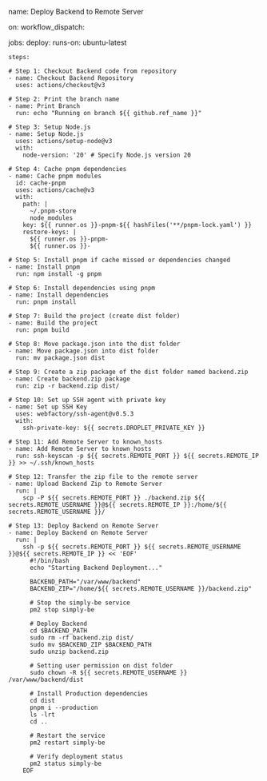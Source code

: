 name: Deploy Backend to Remote Server

on:
  workflow_dispatch:

jobs:
  deploy:
    runs-on: ubuntu-latest

    steps:

    # Step 1: Checkout Backend code from repository
    - name: Checkout Backend Repository
      uses: actions/checkout@v3

    # Step 2: Print the branch name
    - name: Print Branch
      run: echo "Running on branch ${{ github.ref_name }}"

    # Step 3: Setup Node.js
    - name: Setup Node.js
      uses: actions/setup-node@v3
      with:
        node-version: '20' # Specify Node.js version 20

    # Step 4: Cache pnpm dependencies
    - name: Cache pnpm modules
      id: cache-pnpm
      uses: actions/cache@v3
      with:
        path: |
          ~/.pnpm-store
          node_modules
        key: ${{ runner.os }}-pnpm-${{ hashFiles('**/pnpm-lock.yaml') }}
        restore-keys: |
          ${{ runner.os }}-pnpm-
          ${{ runner.os }}-
        
    # Step 5: Install pnpm if cache missed or dependencies changed
    - name: Install pnpm
      run: npm install -g pnpm  

    # Step 6: Install dependencies using pnpm
    - name: Install dependencies
      run: pnpm install

    # Step 7: Build the project (create dist folder)
    - name: Build the project
      run: pnpm build

    # Step 8: Move package.json into the dist folder
    - name: Move package.json into dist folder
      run: mv package.json dist

    # Step 9: Create a zip package of the dist folder named backend.zip
    - name: Create backend.zip package
      run: zip -r backend.zip dist/

    # Step 10: Set up SSH agent with private key
    - name: Set up SSH Key
      uses: webfactory/ssh-agent@v0.5.3
      with:
        ssh-private-key: ${{ secrets.DROPLET_PRIVATE_KEY }}

    # Step 11: Add Remote Server to known_hosts
    - name: Add Remote Server to known_hosts
      run: ssh-keyscan -p ${{ secrets.REMOTE_PORT }} ${{ secrets.REMOTE_IP }} >> ~/.ssh/known_hosts

    # Step 12: Transfer the zip file to the remote server
    - name: Upload Backend Zip to Remote Server
      run: |
        scp -P ${{ secrets.REMOTE_PORT }} ./backend.zip ${{ secrets.REMOTE_USERNAME }}@${{ secrets.REMOTE_IP }}:/home/${{ secrets.REMOTE_USERNAME }}/

    # Step 13: Deploy Backend on Remote Server
    - name: Deploy Backend on Remote Server
      run: |
        ssh -p ${{ secrets.REMOTE_PORT }} ${{ secrets.REMOTE_USERNAME }}@${{ secrets.REMOTE_IP }} << 'EOF'
          #!/bin/bash
          echo "Starting Backend Deployment..."

          BACKEND_PATH="/var/www/backend"
          BACKEND_ZIP="/home/${{ secrets.REMOTE_USERNAME }}/backend.zip"

          # Stop the simply-be service
          pm2 stop simply-be

          # Deploy Backend
          cd $BACKEND_PATH
          sudo rm -rf backend.zip dist/
          sudo mv $BACKEND_ZIP $BACKEND_PATH
          sudo unzip backend.zip
          
          # Setting user permission on dist folder
          sudo chown -R ${{ secrets.REMOTE_USERNAME }} /var/www/backend/dist
          
          # Install Production dependencies
          cd dist
          pnpm i --production
          ls -lrt
          cd ..

          # Restart the service
          pm2 restart simply-be
          
          # Verify deployment status
          pm2 status simply-be
        EOF
